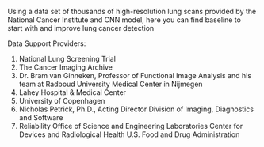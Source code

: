 Using a data set of thousands of high-resolution lung scans provided by the National Cancer Institute and CNN model, here you can find baseline to start with and improve lung cancer detection


Data Support Providers:

1. National Lung Screening Trial
2. The Cancer Imaging Archive
3. Dr. Bram van Ginneken, Professor of Functional Image Analysis and his team 
   at Radboud University Medical Center in Nijmegen
4. Lahey Hospital & Medical Center
5. University of Copenhagen
6. Nicholas Petrick, Ph.D., Acting Director Division of Imaging, Diagnostics and Software 
7. Reliability Office of Science and Engineering Laboratories Center for Devices and 
   Radiological Health U.S. Food and Drug Administration